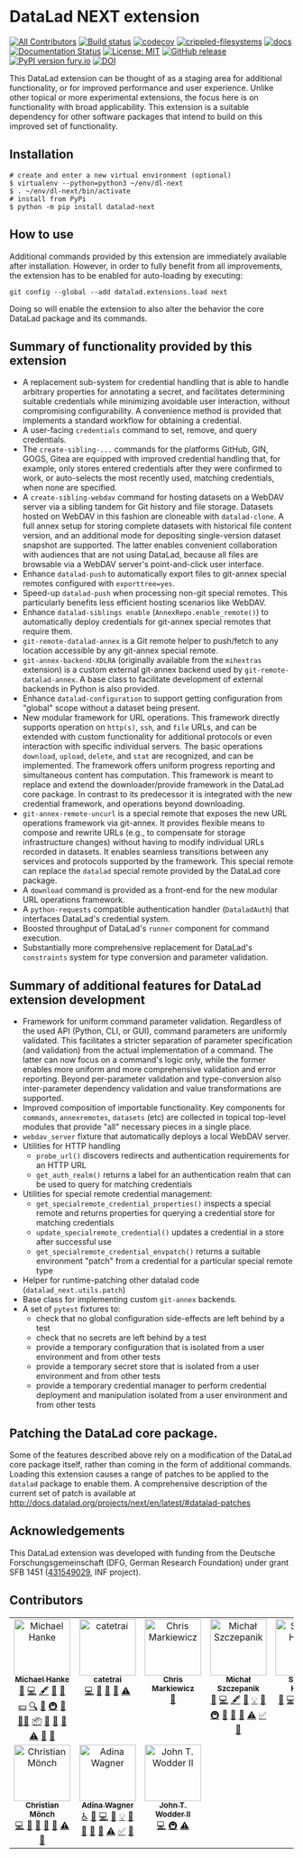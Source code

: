 # DataLad NEXT extension

[![All Contributors](https://img.shields.io/github/all-contributors/datalad/datalad-next?color=ee8449&style=flat-square)](#contributors)
[![Build status](https://ci.appveyor.com/api/projects/status/dxomp8wysjb7x2os/branch/main?svg=true)](https://ci.appveyor.com/project/mih/datalad-next/branch/main)
[![codecov](https://codecov.io/gh/datalad/datalad-next/branch/main/graph/badge.svg?token=2P8rak7lSX)](https://codecov.io/gh/datalad/datalad-next)
[![crippled-filesystems](https://github.com/datalad/datalad-next/workflows/crippled-filesystems/badge.svg)](https://github.com/datalad/datalad-next/actions?query=workflow%3Acrippled-filesystems)
[![docs](https://github.com/datalad/datalad-next/workflows/docs/badge.svg)](https://github.com/datalad/datalad-next/actions?query=workflow%3Adocs)
[![Documentation Status](https://readthedocs.org/projects/datalad-next/badge/?version=latest)](http://docs.datalad.org/projects/next/en/latest/?badge=latest)
[![License: MIT](https://img.shields.io/badge/License-MIT-yellow.svg)](https://opensource.org/licenses/MIT)
[![GitHub release](https://img.shields.io/github/release/datalad/datalad-next.svg)](https://GitHub.com/datalad/datalad-next/releases/)
[![PyPI version fury.io](https://badge.fury.io/py/datalad-next.svg)](https://pypi.python.org/pypi/datalad-next/)
[![DOI](https://zenodo.org/badge/DOI/10.5281/zenodo.6833099.svg)](https://doi.org/10.5281/zenodo.6833099)

This DataLad extension can be thought of as a staging area for additional
functionality, or for improved performance and user experience. Unlike other
topical or more experimental extensions, the focus here is on functionality
with broad applicability. This extension is a suitable dependency for other
software packages that intend to build on this improved set of functionality.

## Installation

```
# create and enter a new virtual environment (optional)
$ virtualenv --python=python3 ~/env/dl-next
$ . ~/env/dl-next/bin/activate
# install from PyPi
$ python -m pip install datalad-next
```

## How to use

Additional commands provided by this extension are immediately available
after installation. However, in order to fully benefit from all improvements,
the extension has to be enabled for auto-loading by executing:

    git config --global --add datalad.extensions.load next

Doing so will enable the extension to also alter the behavior the core DataLad
package and its commands.

## Summary of functionality provided by this extension

- A replacement sub-system for credential handling that is able to handle arbitrary
  properties for annotating a secret, and facilitates determining suitable
  credentials while minimizing avoidable user interaction, without compromising
  configurability. A convenience method is provided that implements a standard
  workflow for obtaining a credential.
- A user-facing `credentials` command to set, remove, and query credentials.
- The `create-sibling-...` commands for the platforms GitHub, GIN, GOGS, Gitea
  are equipped with improved credential handling that, for example, only stores
  entered credentials after they were confirmed to work, or auto-selects the
  most recently used, matching credentials, when none are specified.
- A `create-sibling-webdav` command for hosting datasets on a WebDAV server via
  a sibling tandem for Git history and file storage. Datasets hosted on WebDAV
  in this fashion are cloneable with `datalad-clone`. A full annex setup
  for storing complete datasets with historical file content version, and an
  additional mode for depositing single-version dataset snapshot are supported.
  The latter enables convenient collaboration with audiences that are not using
  DataLad, because all files are browsable via a WebDAV server's point-and-click
  user interface.
- Enhance `datalad-push` to automatically export files to git-annex special
  remotes configured with `exporttree=yes`.
- Speed-up `datalad-push` when processing non-git special remotes. This particularly
  benefits less efficient hosting scenarios like WebDAV.
- Enhance `datalad-siblings enable` (`AnnexRepo.enable_remote()`) to automatically
  deploy credentials for git-annex special remotes that require them.
- `git-remote-datalad-annex` is a Git remote helper to push/fetch to any
  location accessible by any git-annex special remote.
- `git-annex-backend-XDLRA` (originally available from the `mihextras` extension)
  is a custom external git-annex backend used by `git-remote-datalad-annex`. A base
  class to facilitate development of external backends in Python is also provided.
- Enhance `datalad-configuration` to support getting configuration from "global"
  scope without a dataset being present.
- New modular framework for URL operations. This framework directly supports operation
  on `http(s)`, `ssh`, and `file` URLs, and can be extended with custom functionality
  for additional protocols or even interaction with specific individual servers.
  The basic operations `download`, `upload`, `delete`, and `stat` are recognized,
  and can be implemented. The framework offers uniform progress reporting and
  simultaneous content has computation. This framework is meant to replace and
  extend the downloader/provide framework in the DataLad core package. In contrast
  to its predecessor it is integrated with the new credential framework, and
  operations beyond downloading.
- `git-annex-remote-uncurl` is a special remote that exposes the new URL
  operations framework via git-annex. It provides flexible means to compose
  and rewrite URLs (e.g., to compensate for storage infrastructure changes)
  without having to modify individual URLs recorded in datasets. It enables
  seamless transitions between any services and protocols supported by the
  framework. This special remote can replace the `datalad` special remote
  provided by the DataLad core package.
- A `download` command is provided as a front-end for the new modular URL
  operations framework.
- A `python-requests` compatible authentication handler (`DataladAuth`) that
  interfaces DataLad's credential system.
- Boosted throughput of DataLad's `runner` component for command execution.
- Substantially more comprehensive replacement for DataLad's `constraints` system
  for type conversion and parameter validation.

## Summary of additional features for DataLad extension development

- Framework for uniform command parameter validation. Regardless of the used
  API (Python, CLI, or GUI), command parameters are uniformly validated. This
  facilitates a stricter separation of parameter specification (and validation)
  from the actual implementation of a command. The latter can now focus on a
  command's logic only, while the former enables more uniform and more
  comprehensive validation and error reporting. Beyond per-parameter validation
  and type-conversion also inter-parameter dependency validation and value
  transformations are supported.
- Improved composition of importable functionality. Key components for `commands`,
  `annexremotes`, `datasets` (etc) are collected in topical top-level modules that
  provide "all" necessary pieces in a single place.
- `webdav_server` fixture that automatically deploys a local WebDAV
  server.
- Utilities for HTTP handling
  - `probe_url()` discovers redirects and authentication requirements for an HTTP
    URL
  - `get_auth_realm()` returns a label for an authentication realm that can be used
    to query for matching credentials
- Utilities for special remote credential management:
  - `get_specialremote_credential_properties()` inspects a special remote and returns
    properties for querying a credential store for matching credentials
  - `update_specialremote_credential()` updates a credential in a store after
    successful use
  - `get_specialremote_credential_envpatch()` returns a suitable environment "patch"
    from a credential for a particular special remote type
- Helper for runtime-patching other datalad code (`datalad_next.utils.patch`)
- Base class for implementing custom `git-annex` backends.
- A set of `pytest` fixtures to:
  - check that no global configuration side-effects are left behind by a test
  - check that no secrets are left behind by a test
  - provide a temporary configuration that is isolated from a user environment
    and from other tests
  - provide a temporary secret store that is isolated from a user environment
    and from other tests
  - provide a temporary credential manager to perform credential deployment
    and manipulation isolated from a user environment and from other tests

## Patching the DataLad core package.

Some of the features described above rely on a modification of the DataLad core
package itself, rather than coming in the form of additional commands. Loading
this extension causes a range of patches to be applied to the `datalad` package
to enable them. A comprehensive description of the current set of patch is
available at http://docs.datalad.org/projects/next/en/latest/#datalad-patches

## Acknowledgements

This DataLad extension was developed with funding from the Deutsche
Forschungsgemeinschaft (DFG, German Research Foundation) under grant SFB 1451
([431549029](https://gepris.dfg.de/gepris/projekt/431549029), INF project).


## Contributors

<!-- ALL-CONTRIBUTORS-LIST:START - Do not remove or modify this section -->
<!-- prettier-ignore-start -->
<!-- markdownlint-disable -->
<table>
  <tbody>
    <tr>
      <td align="center" valign="top" width="14.28%"><a href="http://psychoinformatics.de/"><img src="https://avatars.githubusercontent.com/u/136479?v=4?s=100" width="100px;" alt="Michael Hanke"/><br /><sub><b>Michael Hanke</b></sub></a><br /><a href="https://github.com/datalad/datalad-next/issues?q=author%3Amih" title="Bug reports">🐛</a> <a href="https://github.com/datalad/datalad-next/commits?author=mih" title="Code">💻</a> <a href="#content-mih" title="Content">🖋</a> <a href="#design-mih" title="Design">🎨</a> <a href="https://github.com/datalad/datalad-next/commits?author=mih" title="Documentation">📖</a> <a href="#financial-mih" title="Financial">💵</a> <a href="#fundingFinding-mih" title="Funding Finding">🔍</a> <a href="#ideas-mih" title="Ideas, Planning, & Feedback">🤔</a> <a href="#infra-mih" title="Infrastructure (Hosting, Build-Tools, etc)">🚇</a> <a href="#maintenance-mih" title="Maintenance">🚧</a> <a href="#mentoring-mih" title="Mentoring">🧑‍🏫</a> <a href="#platform-mih" title="Packaging/porting to new platform">📦</a> <a href="#projectManagement-mih" title="Project Management">📆</a> <a href="https://github.com/datalad/datalad-next/pulls?q=is%3Apr+reviewed-by%3Amih" title="Reviewed Pull Requests">👀</a> <a href="#talk-mih" title="Talks">📢</a> <a href="https://github.com/datalad/datalad-next/commits?author=mih" title="Tests">⚠️</a> <a href="#tool-mih" title="Tools">🔧</a> <a href="#userTesting-mih" title="User Testing">📓</a></td>
      <td align="center" valign="top" width="14.28%"><a href="https://github.com/catetrai"><img src="https://avatars.githubusercontent.com/u/18424941?v=4?s=100" width="100px;" alt="catetrai"/><br /><sub><b>catetrai</b></sub></a><br /><a href="https://github.com/datalad/datalad-next/commits?author=catetrai" title="Code">💻</a> <a href="#design-catetrai" title="Design">🎨</a> <a href="https://github.com/datalad/datalad-next/commits?author=catetrai" title="Documentation">📖</a> <a href="#ideas-catetrai" title="Ideas, Planning, & Feedback">🤔</a> <a href="https://github.com/datalad/datalad-next/commits?author=catetrai" title="Tests">⚠️</a></td>
      <td align="center" valign="top" width="14.28%"><a href="https://github.com/effigies"><img src="https://avatars.githubusercontent.com/u/83442?v=4?s=100" width="100px;" alt="Chris Markiewicz"/><br /><sub><b>Chris Markiewicz</b></sub></a><br /><a href="#maintenance-effigies" title="Maintenance">🚧</a></td>
      <td align="center" valign="top" width="14.28%"><a href="https://github.com/mslw"><img src="https://avatars.githubusercontent.com/u/11985212?v=4?s=100" width="100px;" alt="Michał Szczepanik"/><br /><sub><b>Michał Szczepanik</b></sub></a><br /><a href="https://github.com/datalad/datalad-next/issues?q=author%3Amslw" title="Bug reports">🐛</a> <a href="https://github.com/datalad/datalad-next/commits?author=mslw" title="Code">💻</a> <a href="#content-mslw" title="Content">🖋</a> <a href="https://github.com/datalad/datalad-next/commits?author=mslw" title="Documentation">📖</a> <a href="#example-mslw" title="Examples">💡</a> <a href="#ideas-mslw" title="Ideas, Planning, & Feedback">🤔</a> <a href="#infra-mslw" title="Infrastructure (Hosting, Build-Tools, etc)">🚇</a> <a href="#maintenance-mslw" title="Maintenance">🚧</a> <a href="https://github.com/datalad/datalad-next/pulls?q=is%3Apr+reviewed-by%3Amslw" title="Reviewed Pull Requests">👀</a> <a href="#talk-mslw" title="Talks">📢</a> <a href="https://github.com/datalad/datalad-next/commits?author=mslw" title="Tests">⚠️</a> <a href="#tutorial-mslw" title="Tutorials">✅</a> <a href="#userTesting-mslw" title="User Testing">📓</a></td>
      <td align="center" valign="top" width="14.28%"><a href="https://jsheunis.github.io/"><img src="https://avatars.githubusercontent.com/u/10141237?v=4?s=100" width="100px;" alt="Stephan Heunis"/><br /><sub><b>Stephan Heunis</b></sub></a><br /><a href="https://github.com/datalad/datalad-next/issues?q=author%3Ajsheunis" title="Bug reports">🐛</a> <a href="https://github.com/datalad/datalad-next/commits?author=jsheunis" title="Code">💻</a> <a href="https://github.com/datalad/datalad-next/commits?author=jsheunis" title="Documentation">📖</a> <a href="#ideas-jsheunis" title="Ideas, Planning, & Feedback">🤔</a> <a href="#maintenance-jsheunis" title="Maintenance">🚧</a> <a href="#talk-jsheunis" title="Talks">📢</a> <a href="#userTesting-jsheunis" title="User Testing">📓</a></td>
      <td align="center" valign="top" width="14.28%"><a href="https://github.com/bpoldrack"><img src="https://avatars.githubusercontent.com/u/10498301?v=4?s=100" width="100px;" alt="Benjamin Poldrack"/><br /><sub><b>Benjamin Poldrack</b></sub></a><br /><a href="https://github.com/datalad/datalad-next/issues?q=author%3Abpoldrack" title="Bug reports">🐛</a> <a href="https://github.com/datalad/datalad-next/commits?author=bpoldrack" title="Code">💻</a></td>
      <td align="center" valign="top" width="14.28%"><a href="https://github.com/yarikoptic"><img src="https://avatars.githubusercontent.com/u/39889?v=4?s=100" width="100px;" alt="Yaroslav Halchenko"/><br /><sub><b>Yaroslav Halchenko</b></sub></a><br /><a href="https://github.com/datalad/datalad-next/issues?q=author%3Ayarikoptic" title="Bug reports">🐛</a> <a href="https://github.com/datalad/datalad-next/commits?author=yarikoptic" title="Code">💻</a> <a href="#infra-yarikoptic" title="Infrastructure (Hosting, Build-Tools, etc)">🚇</a> <a href="#maintenance-yarikoptic" title="Maintenance">🚧</a> <a href="#tool-yarikoptic" title="Tools">🔧</a></td>
    </tr>
    <tr>
      <td align="center" valign="top" width="14.28%"><a href="https://github.com/christian-monch"><img src="https://avatars.githubusercontent.com/u/17925232?v=4?s=100" width="100px;" alt="Christian Mönch"/><br /><sub><b>Christian Mönch</b></sub></a><br /><a href="https://github.com/datalad/datalad-next/commits?author=christian-monch" title="Code">💻</a> <a href="#design-christian-monch" title="Design">🎨</a> <a href="https://github.com/datalad/datalad-next/commits?author=christian-monch" title="Documentation">📖</a> <a href="#ideas-christian-monch" title="Ideas, Planning, & Feedback">🤔</a> <a href="https://github.com/datalad/datalad-next/pulls?q=is%3Apr+reviewed-by%3Achristian-monch" title="Reviewed Pull Requests">👀</a> <a href="https://github.com/datalad/datalad-next/commits?author=christian-monch" title="Tests">⚠️</a> <a href="#userTesting-christian-monch" title="User Testing">📓</a></td>
      <td align="center" valign="top" width="14.28%"><a href="https://github.com/adswa"><img src="https://avatars.githubusercontent.com/u/29738718?v=4?s=100" width="100px;" alt="Adina Wagner"/><br /><sub><b>Adina Wagner</b></sub></a><br /><a href="#a11y-adswa" title="Accessibility">️️️️♿️</a> <a href="https://github.com/datalad/datalad-next/issues?q=author%3Aadswa" title="Bug reports">🐛</a> <a href="https://github.com/datalad/datalad-next/commits?author=adswa" title="Code">💻</a> <a href="https://github.com/datalad/datalad-next/commits?author=adswa" title="Documentation">📖</a> <a href="#example-adswa" title="Examples">💡</a> <a href="#maintenance-adswa" title="Maintenance">🚧</a> <a href="#projectManagement-adswa" title="Project Management">📆</a> <a href="https://github.com/datalad/datalad-next/pulls?q=is%3Apr+reviewed-by%3Aadswa" title="Reviewed Pull Requests">👀</a> <a href="#talk-adswa" title="Talks">📢</a> <a href="https://github.com/datalad/datalad-next/commits?author=adswa" title="Tests">⚠️</a> <a href="#tutorial-adswa" title="Tutorials">✅</a> <a href="#userTesting-adswa" title="User Testing">📓</a></td>
      <td align="center" valign="top" width="14.28%"><a href="https://github.com/jwodder"><img src="https://avatars.githubusercontent.com/u/98207?v=4?s=100" width="100px;" alt="John T. Wodder II"/><br /><sub><b>John T. Wodder II</b></sub></a><br /><a href="https://github.com/datalad/datalad-next/commits?author=jwodder" title="Code">💻</a> <a href="#infra-jwodder" title="Infrastructure (Hosting, Build-Tools, etc)">🚇</a> <a href="https://github.com/datalad/datalad-next/commits?author=jwodder" title="Tests">⚠️</a></td>
    </tr>
  </tbody>
</table>

<!-- markdownlint-restore -->
<!-- prettier-ignore-end -->

<!-- ALL-CONTRIBUTORS-LIST:END -->
